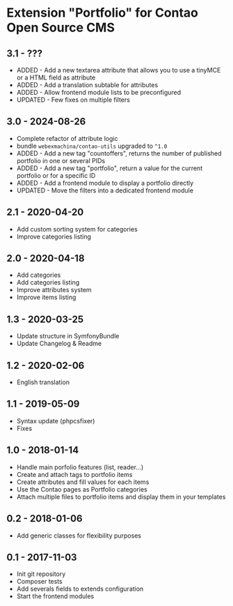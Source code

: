 
# Extension "Portfolio" for Contao Open Source CMS

## 3.1 - ???
- ADDED - Add a new textarea attribute that allows you to use a tinyMCE or a HTML field as attribute
- ADDED - Add a translation subtable for attributes
- ADDED - Allow frontend module lists to be preconfigured
- UPDATED - Few fixes on multiple filters

## 3.0 - 2024-08-26
- Complete refactor of attribute logic
- bundle `webexmachina/contao-utils` upgraded to `^1.0`
- ADDED - Add a new tag "countoffers", returns the number of published portfolio in one or several PIDs
- ADDED - Add a new tag "portfolio", return a value for the current portfolio or for a specific ID
- ADDED - Add a frontend module to display a portfolio directly
- UPDATED - Move the filters into a dedicated frontend module

## 2.1 - 2020-04-20
- Add custom sorting system for categories
- Improve categories listing

## 2.0 - 2020-04-18
- Add categories
- Add categories listing
- Improve attributes system
- Improve items listing

## 1.3 - 2020-03-25
- Update structure in SymfonyBundle
- Update Changelog & Readme

## 1.2 - 2020-02-06
- English translation

## 1.1 - 2019-05-09
- Syntax update (phpcsfixer)
- Fixes

## 1.0 - 2018-01-14
- Handle main porfolio features (list, reader...)
- Create and attach tags to portfolio items
- Create attributes and fill values for each items
- Use the Contao pages as Portfolio categories
- Attach multiple files to portfolio items and display them in your templates

## 0.2 - 2018-01-06
- Add generic classes for flexibility purposes

## 0.1 - 2017-11-03
- Init git repository
- Composer tests
- Add severals fields to extends configuration
- Start the frontend modules

